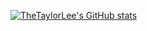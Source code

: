 [![TheTaylorLee's GitHub stats](https://github-readme-stats.vercel.app/api?username=thetaylorlee&count_private=true&show_icons=true&theme=react&hide_border=true&disable_animations=false)](https://github.com/thetaylorlee)

<!--
https://github.com/anuraghazra/github-readme-stats
-->
